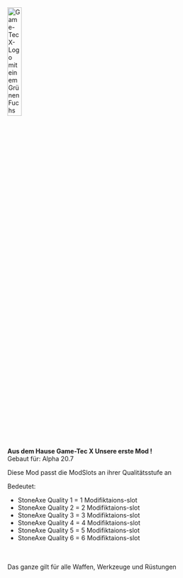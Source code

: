 <img src="https://game-tecx.com/storage/img/gtx.png" alt="Game-Tec X-Logo mit einem Grünen Fuchs" width="25%" high="25%"/>

<b>Aus dem Hause Game-Tec X Unsere erste Mod !</b>
</br>Gebaut für: Alpha 20.7 

Diese Mod passt die ModSlots an ihrer Qualitätsstufe an

Bedeutet: 
<ul>
 <li>StoneAxe Quality 1 = 1 Modifiktaions-slot</li>
 <li>StoneAxe Quality 2 = 2 Modifiktaions-slot</li>
 <li>StoneAxe Quality 3 = 3 Modifiktaions-slot</li>
 <li>StoneAxe Quality 4 = 4 Modifiktaions-slot</li>
 <li>StoneAxe Quality 5 = 5 Modifiktaions-slot</li>
 <li>StoneAxe Quality 6 = 6 Modifiktaions-slot</li>
</ul></br>
</br>
Das ganze gilt für alle Waffen, Werkzeuge und Rüstungen
